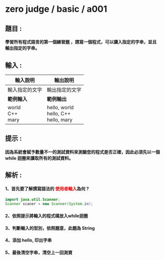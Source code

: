 # zero judge / basic / a001

## 題目 :

#### 學習所有程式語言的第一個練習題 ，請寫一個程式，可以讀入指定的字串，並且輸出指定的字串。

## 輸入 :

| **輸入說明**                 | **輸出說明**                                      |
| ------------------------ | --------------------------------------------- |
| 輸入指定的文字                  | 輸出指定的文字                                       |
| **範例輸入**                 | **範例輸出**                                      |
| world <br/>C++ <br/>mary | hello, world <br/>hello, C++ <br/>hello, mary |

## 提示 :

#### 因為系統會賦予數量不一的測試資料來測驗您的程式是否正確，因此必須先以一個 while 迴圈來讀取所有的測試資料。



## 解析 :

#### 1、首先要了解撰寫語法的 <span style="color:red">使用者輸入</span>為何 ?

```java
import java.util.Scanner;
Scanner scaner = new Scanner(System.in);
```

#### 2、依照提示將輸入的程式碼放入while迴圈

#### 3、判斷輸入的型別，依照題意，此題為 String

#### 4、添加 hello, 印出字串

#### 5、最後清空字串，清空上一回測資


